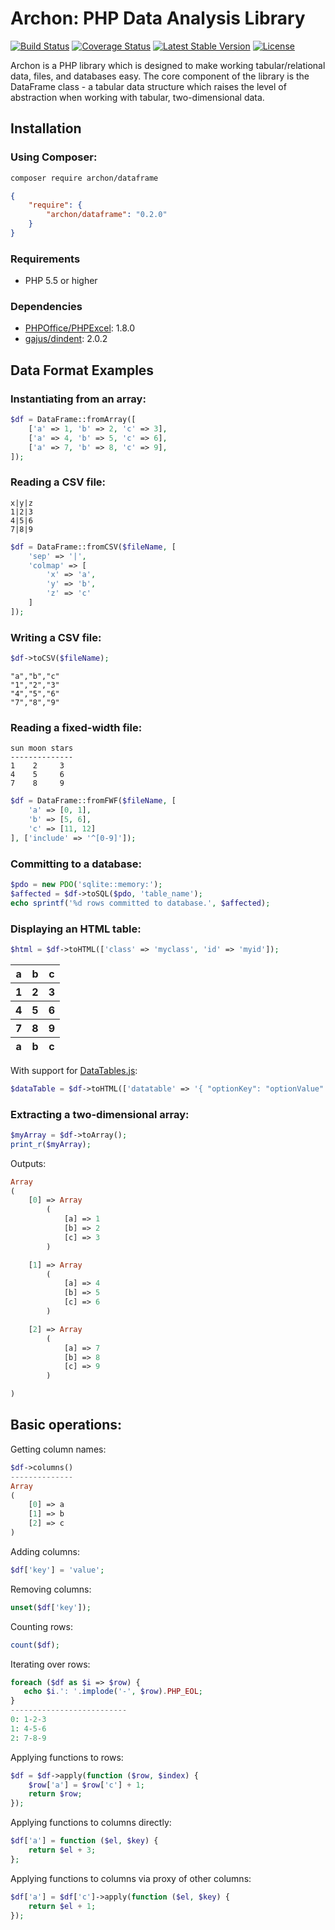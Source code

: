 # Archon: PHP Data Analysis Library

[![Build Status](https://img.shields.io/travis/HWGehring/Archon.svg?style=flat-square)](https://travis-ci.org/HWGehring/Archon)
[![Coverage Status](https://img.shields.io/coveralls/HWGehring/Archon.svg?style=flat-square)](https://coveralls.io/github/HWGehring/Archon?branch=master)
[![Latest Stable Version](https://img.shields.io/packagist/v/archon/dataframe.svg?style=flat-square)](https://packagist.org/packages/archon/dataframe)
[![License](https://img.shields.io/packagist/l/archon/dataframe.svg?style=flat-square)](https://packagist.org/packages/archon/dataframe)

Archon is a PHP library which is designed to make working tabular/relational data, files, and databases easy. The core component of the library is the DataFrame class - a tabular data structure which raises the level of abstraction when working with tabular, two-dimensional data. 

## Installation

### Using Composer:

```sh
composer require archon/dataframe
```

```json
{
    "require": {
        "archon/dataframe": "0.2.0"
    }
}
```

### Requirements
 - PHP 5.5 or higher
 
### Dependencies
 - [PHPOffice/PHPExcel](https://github.com/PHPOffice/PHPExcel): 1.8.0
 - [gajus/dindent](https://github.com/gajus/dindent): 2.0.2
 
## Data Format Examples

### Instantiating from an array:

```php
$df = DataFrame::fromArray([
    ['a' => 1, 'b' => 2, 'c' => 3],
    ['a' => 4, 'b' => 5, 'c' => 6],
    ['a' => 7, 'b' => 8, 'c' => 9],
]);
```

### Reading a CSV file:

```
x|y|z
1|2|3
4|5|6
7|8|9
```

```php
$df = DataFrame::fromCSV($fileName, [
    'sep' => '|',
    'colmap' => [
	    'x' => 'a',
        'y' => 'b',
        'z' => 'c'
    ]
]);
```

### Writing a CSV file:

```php
$df->toCSV($fileName);
```

```
"a","b","c"
"1","2","3"
"4","5","6"
"7","8","9"
```

### Reading a fixed-width file:

```
sun moon stars
--------------
1    2     3
4    5     6
7    8     9
```

```php
$df = DataFrame::fromFWF($fileName, [
	'a' => [0, 1],
    'b' => [5, 6],
    'c' => [11, 12]
], ['include' => '^[0-9]']);

```

### Committing to a database:

```php
$pdo = new PDO('sqlite::memory:');
$affected = $df->toSQL($pdo, 'table_name');
echo sprintf('%d rows committed to database.', $affected);
```

### Displaying an HTML table:

```php
$html = $df->toHTML(['class' => 'myclass', 'id' => 'myid']);
```

<table>
<thead><tr><th>a</th><th>b</th><th>c</th></tr></thead>
<tfoot><tr><th>a</th><th>b</th><th>c</th></tr></tfoot>
<tbody>
<tr><th>1</th><th>2</th><th>3</th></tr>
<tr><th>4</th><th>5</th><th>6</th></tr>
<tr><th>7</th><th>8</th><th>9</th></tr>
</tbody>
</table>

With support for [DataTables.js](http://datatables.net/):

```php
$dataTable = $df->toHTML(['datatable' => '{ "optionKey": "optionValue" }']);
```

### Extracting a two-dimensional array:

```php
$myArray = $df->toArray();
print_r($myArray);
```

Outputs:
```php
Array
(
    [0] => Array
        (
            [a] => 1
            [b] => 2
            [c] => 3
        )

    [1] => Array
        (
            [a] => 4
            [b] => 5
            [c] => 6
        )

    [2] => Array
        (
            [a] => 7
            [b] => 8
            [c] => 9
        )

)
```

## Basic operations:

Getting column names:
```php
$df->columns()
--------------
Array
(
    [0] => a
    [1] => b
    [2] => c
)
```

Adding columns:
```php
$df['key'] = 'value';
```

Removing columns:
```php
unset($df['key']);
```

Counting rows:
```php
count($df);
```
Iterating over rows:
```php
foreach ($df as $i => $row) {
   echo $i.': '.implode('-', $row).PHP_EOL; 
}
--------------------------
0: 1-2-3
1: 4-5-6
2: 7-8-9
```
Applying functions to rows:
```php
$df = $df->apply(function ($row, $index) {
    $row['a'] = $row['c'] + 1;
    return $row;
});
```

Applying functions to columns directly:
```php
$df['a'] = function ($el, $key) {
    return $el + 3;
};
```

Applying functions to columns via proxy of other columns:
```php
$df['a'] = $df['c']->apply(function ($el, $key) {
    return $el + 1;
});
```

